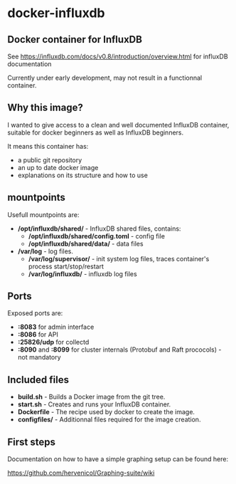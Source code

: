 # docker-influxdb
## Docker container for InfluxDB

See https://influxdb.com/docs/v0.8/introduction/overview.html for influxDB documentation

Currently under early development, may not result in a functionnal container.


## Why this image?

I wanted to give access to a clean and well documented InfluxDB container, suitable for docker beginners as well as InfluxDB beginners.

It means this container has:
* a public git repository
* an up to date docker image
* explanations on its structure and how to use


## mountpoints

Usefull mountpoints are:
* __/opt/influxdb/shared/__ - InfluxDB shared files, contains:
    * __/opt/influxdb/shared/config.toml__ - config file
    * __/opt/influxdb/shared/data/__ - data files
* __/var/log__ - log files.
    * __/var/log/supervisor/__ - init system log files, traces container's process start/stop/restart
    * __/var/log/influxdb/__ - influxdb log files


## Ports

Exposed ports are:
* __:8083__ for admin interface
* __:8086__ for API
* __:25826/udp__ for collectd
* __:8090__ and __:8099__ for cluster internals (Protobuf and Raft prococols) - not mandatory


## Included files

* __build.sh__ - Builds a Docker image from the git tree.
* __start.sh__ - Creates and runs your InfluxDB container.
* __Dockerfile__ - The recipe used by docker to create the image.
* __configfiles/__ - Additionnal files required for the image creation.


## First steps

Documentation on how to have a simple graphing setup can be found here:

https://github.com/hervenicol/Graphing-suite/wiki

